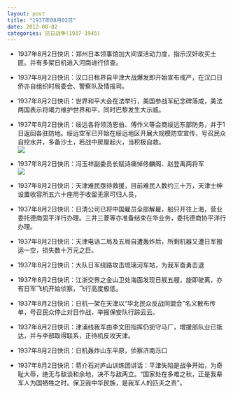 ```yaml
---
layout: post
title: "1937年08月02日"
date: 2012-08-02
categories: 抗日战争(1937-1945)
---
```


<meta name="referrer" content="no-referrer" />

- 1937年8月2日快讯：郑州日本领事馆加大间谍活动力度，指示汉奸收买土匪。并有多架日机进入河南进行侦查。 

- 1937年8月2日快讯：汉口日租界自平津大战爆发即开始宣布戒严，在汉口日侨亦自组织时局委会、警察队及情报司。 

- 1937年8月2日快讯：世界和平大会在法举行，美国参战军纪念碑落成，美法两国表示将竭力维护世界和平，同时巴黎发生大示威。 

- 1937年8月2日快讯：绥远各将领汤恩伯、傅作义等会商绥远东部防务，并于1日返回各驻防地。绥远空军已开始在绥远地区开展大规模防空宣传，号召民众自挖水井，多备沙土，若战中房屋起火，当积极自救。 <br/><img src="https://ww3.sinaimg.cn/large/aca367d8jw1dvikbvs5urj.jpg" />

- 1937年8月2日快讯：冯玉祥副委员长赋诗痛悼佟麟阁、赵登禹两将军 <br/><img src="https://ww1.sinaimg.cn/large/aca367d8jw1dviil7dqa0j.jpg" />

- 1937年8月2日快讯：天津难民亟待救援，目前难民人数约三十万，天津士绅设置收容所五六十座用于收留无家可归人员， 

- 1937年8月2日快讯：日清公司已将中国雇员全部解雇，船只开往上海，营业委托德商固平洋行办理。三井三菱等亦准备结束在华业务，委托德商协平洋行办理。 

- 1937年8月2日快讯：天津电话二局及五局自遭轰炸后，所剩机器又遭日军搬运一空，损失数十万元之巨。 

- 1937年8月2日快讯：大队日军绕路攻击琉璃河车站，为我军奋勇击退 

- 1937年8月2日快讯：江浙交界之金山卫处海面发现日舰五艘，旋即驶离，亦有日军飞机开始侦察，飞行高度极低。 

- 1937年8月2日快讯：日机一架在天津以“华北民众反战同盟会”名义散布传单，号召民众停止对日作战，举报保安队行踪云云。 

- 1937年8月2日快讯：津浦线我军由李文田指挥仍扼守马厂，增援部队业已抵达，并与李部取得联系，正待机反攻天津。 

- 1937年8月2日快讯：日机轰炸山东平原，侦察济南泺口 

- 1937年8月2日快讯：蒋介石对庐山训练团讲话：平津失陷是战争开始，为奇耻大辱，绝无与敌谈和余地，决不与敌两立。“国家处在多难之秋，正是我辈军人为国牺牲之时。保卫我中华民族，是我军人的匹夫之责”。 

